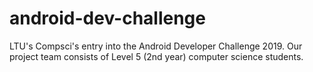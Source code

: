 # android-dev-challenge
LTU's Compsci's entry into the Android Developer Challenge 2019. Our project team consists of Level 5 (2nd year) computer science students.
